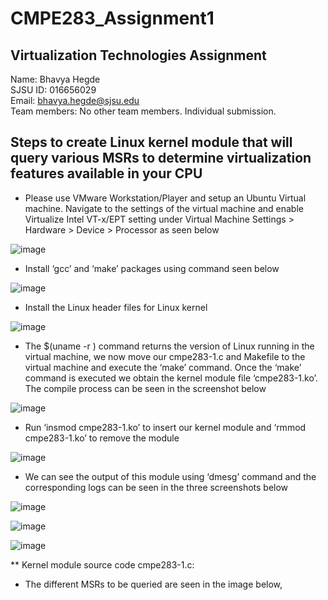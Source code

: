 # CMPE283_Assignment1
## Virtualization Technologies Assignment 
Name: Bhavya Hegde <br>
SJSU ID: 016656029 <br>
Email: bhavya.hegde@sjsu.edu <br>
Team members: No other team members. Individual submission.


## Steps to create Linux kernel module that will query various MSRs to determine virtualization features available in your CPU

* Please use VMware Workstation/Player and setup an Ubuntu Virtual machine. Navigate to the settings of the virtual machine and enable Virtualize Intel VT-x/EPT setting under Virtual Machine Settings > Hardware > Device > Processor as seen below

![image](https://user-images.githubusercontent.com/85700971/200153933-de27a127-620a-4d5f-b328-b01476feaf03.png)

* Install ‘gcc’ and ‘make’ packages using command seen below

![image](https://user-images.githubusercontent.com/85700971/200153988-60a8cb3a-b642-4c06-8f89-833dc7222830.png)

* Install the Linux header files for Linux kernel 

![image](https://user-images.githubusercontent.com/85700971/200154006-c1aca47a-038a-4a30-8a93-7c60cfeaf436.png)

* The $(uname -r ) command returns the version of Linux running in the virtual machine, we now move our cmpe283-1.c and Makefile to the virtual machine and execute the ‘make’ command. Once the ‘make’ command is executed we obtain the kernel module file ‘cmpe283-1.ko’. The compile process can be seen in the screenshot below

![image](https://user-images.githubusercontent.com/85700971/200154031-b40a98fc-d896-4a2c-adb6-3d579dd52e62.png)

* Run ‘insmod cmpe283-1.ko’ to insert our kernel module and ‘rmmod cmpe283-1.ko’ to remove the module

![image](https://user-images.githubusercontent.com/85700971/200154061-342d3770-eb0d-4a6b-b041-b883a0dd2c5e.png)

* We can see the output of this module using ‘dmesg’ command and the corresponding logs can be seen in the three screenshots below

![image](https://user-images.githubusercontent.com/85700971/200154083-12d16cca-b474-4ea5-94d0-fffdf1df0ee9.png) <br>

![image](https://user-images.githubusercontent.com/85700971/200154111-1b2f6b80-f217-429c-9fae-cd481a74308f.png)  <br>

![image](https://user-images.githubusercontent.com/85700971/200154118-9ece257b-d9c1-4244-806a-4c6ead3074af.png)

** Kernel module source code cmpe283-1.c:
* The different MSRs to be queried are seen in the image below,










